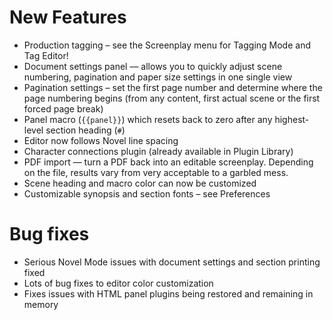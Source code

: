 
# New Features

- Production tagging – see the Screenplay menu for Tagging Mode and Tag Editor!
- Document settings panel — allows you to quickly adjust scene numbering, pagination and paper size settings in one single view
- Pagination settings – set the first page number and determine where the page numbering begins (from any content, first actual scene or the first forced page break)
- Panel macro (`{{panel}}`) which resets back to zero after any highest-level section heading (`#`)
-  Editor now follows Novel line spacing
- Character connections plugin (already available in Plugin Library)
- PDF import — turn a PDF back into an editable screenplay. Depending on the file, results vary from very acceptable to a garbled mess.
- Scene heading and macro color can now be customized
- Customizable synopsis and section fonts – see Preferences


# Bug fixes

- Serious Novel Mode issues with document settings and section printing fixed
- Lots of bug fixes to editor color customization
- Fixes issues with HTML panel plugins being restored and remaining in memory
